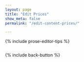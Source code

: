 ```yaml
---
layout: page
title: "Edit Prices"
show_meta: false
permalink: "/edit-content-prices/"

---
```

{% include prose-editor-tips %}  

<a href="http://prose.io/islanddentalservices/ids/edit/gh-pages/_includes/user-edit/Prices.md"><img src="{{ site.urlimg }}/edit-button.png"  alt="" border="0" /></a> 

{% include back-button %}